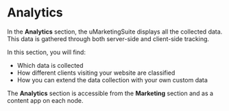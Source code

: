 # Analytics

In the **Analytics** section, the uMarketingSuite displays all the collected data. This data is gathered through both server-side and client-side tracking.

In this section, you will find:

- Which data is collected
- How different clients visiting your website are classified
- How you can extend the data collection with your own custom data

The **Analytics** section is accessible from the **Marketing** section and as a content app on each node.
